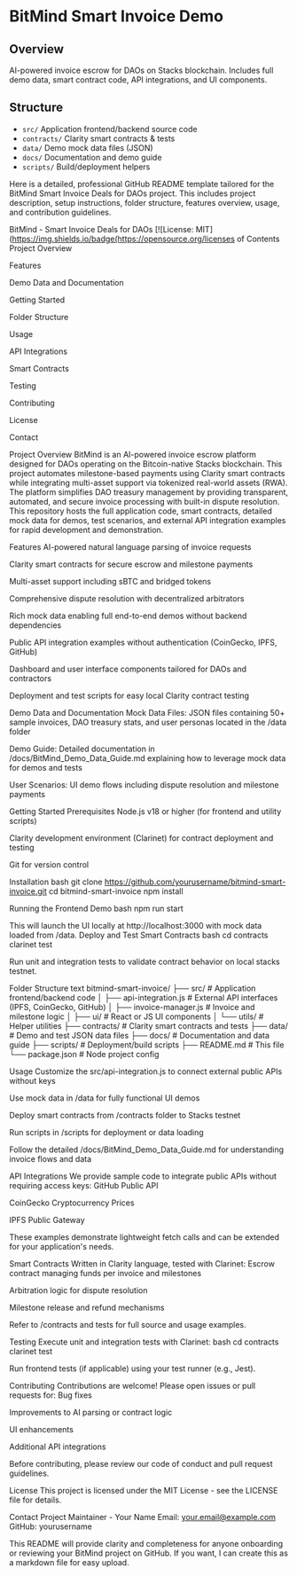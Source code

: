 # BitMind Smart Invoice Demo

## Overview
AI-powered invoice escrow for DAOs on Stacks blockchain. Includes full demo data, smart contract code, API integrations, and UI components.

## Structure
- `src/` Application frontend/backend source code
- `contracts/` Clarity smart contracts & tests
- `data/` Demo mock data files (JSON)
- `docs/` Documentation and demo guide
- `scripts/` Build/deployment helpers



Here is a detailed, professional GitHub README template tailored for the BitMind Smart Invoice Deals for DAOs project. This includes project description, setup instructions, folder structure, features overview, usage, and contribution guidelines.

BitMind - Smart Invoice Deals for DAOs
[![License: MIT](https://img.shields.io/badge(https://opensource.org/licenses of Contents
Project Overview


Features


Demo Data and Documentation


Getting Started


Folder Structure


Usage


API Integrations


Smart Contracts


Testing


Contributing


License


Contact



Project Overview
BitMind is an AI-powered invoice escrow platform designed for DAOs operating on the Bitcoin-native Stacks blockchain. This project automates milestone-based payments using Clarity smart contracts while integrating multi-asset support via tokenized real-world assets (RWA).
The platform simplifies DAO treasury management by providing transparent, automated, and secure invoice processing with built-in dispute resolution. This repository hosts the full application code, smart contracts, detailed mock data for demos, test scenarios, and external API integration examples for rapid development and demonstration.

Features
AI-powered natural language parsing of invoice requests


Clarity smart contracts for secure escrow and milestone payments


Multi-asset support including sBTC and bridged tokens


Comprehensive dispute resolution with decentralized arbitrators


Rich mock data enabling full end-to-end demos without backend dependencies


Public API integration examples without authentication (CoinGecko, IPFS, GitHub)


Dashboard and user interface components tailored for DAOs and contractors


Deployment and test scripts for easy local Clarity contract testing



Demo Data and Documentation
Mock Data Files: JSON files containing 50+ sample invoices, DAO treasury stats, and user personas located in the /data folder


Demo Guide: Detailed documentation in /docs/BitMind_Demo_Data_Guide.md explaining how to leverage mock data for demos and tests


User Scenarios: UI demo flows including dispute resolution and milestone payments



Getting Started
Prerequisites
Node.js v18 or higher (for frontend and utility scripts)


Clarity development environment (Clarinet) for contract deployment and testing


Git for version control


Installation
bash
git clone https://github.com/yourusername/bitmind-smart-invoice.git
cd bitmind-smart-invoice
npm install

Running the Frontend Demo
bash
npm run start

This will launch the UI locally at http://localhost:3000 with mock data loaded from /data.
Deploy and Test Smart Contracts
bash
cd contracts
clarinet test

Run unit and integration tests to validate contract behavior on local stacks testnet.

Folder Structure
text
bitmind-smart-invoice/
├── src/                      # Application frontend/backend code
│   ├── api-integration.js    # External API interfaces (IPFS, CoinGecko, GitHub)
│   ├── invoice-manager.js    # Invoice and milestone logic
│   ├── ui/                   # React or JS UI components
│   └── utils/                # Helper utilities
├── contracts/                # Clarity smart contracts and tests
├── data/                     # Demo and test JSON data files
├── docs/                     # Documentation and data guide
├── scripts/                  # Deployment/build scripts
├── README.md                 # This file
└── package.json              # Node project config


Usage
Customize the src/api-integration.js to connect external public APIs without keys


Use mock data in /data for fully functional UI demos


Deploy smart contracts from /contracts folder to Stacks testnet


Run scripts in /scripts for deployment or data loading


Follow the detailed /docs/BitMind_Demo_Data_Guide.md for understanding invoice flows and data



API Integrations
We provide sample code to integrate public APIs without requiring access keys:
GitHub Public API


CoinGecko Cryptocurrency Prices


IPFS Public Gateway


These examples demonstrate lightweight fetch calls and can be extended for your application's needs.

Smart Contracts
Written in Clarity language, tested with Clarinet:
Escrow contract managing funds per invoice and milestones


Arbitration logic for dispute resolution


Milestone release and refund mechanisms


Refer to /contracts and tests for full source and usage examples.

Testing
Execute unit and integration tests with Clarinet:
bash
cd contracts
clarinet test

Run frontend tests (if applicable) using your test runner (e.g., Jest).

Contributing
Contributions are welcome! Please open issues or pull requests for:
Bug fixes


Improvements to AI parsing or contract logic


UI enhancements


Additional API integrations


Before contributing, please review our code of conduct and pull request guidelines.

License
This project is licensed under the MIT License - see the LICENSE file for details.

Contact
Project Maintainer - Your Name
 Email: your.email@example.com
 GitHub: yourusername

This README will provide clarity and completeness for anyone onboarding or reviewing your BitMind project on GitHub. If you want, I can create this as a markdown file for easy upload.

